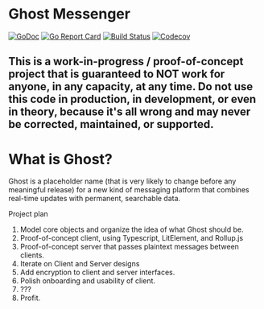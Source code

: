 # Ghost Messenger

[![GoDoc](http://img.shields.io/badge/go-documentation-blue.svg?style=flat-square)](http://godoc.org/github.com/benpate/ghost)
[![Go Report Card](https://goreportcard.com/badge/github.com/benpate/ghost?style=flat-square)](https://goreportcard.com/report/github.com/benpate/ghost)
[![Build Status](http://img.shields.io/travis/benpate/ghost.svg?style=flat-square)](https://travis-ci.org/benpate/ghost)
[![Codecov](https://img.shields.io/codecov/c/github/benpate/ghost.svg?style=flat-square)](https://codecov.io/gh/benpate/ghost)


## This is a work-in-progress / proof-of-concept project that is guaranteed to NOT work for anyone, in any capacity, at any time.  Do not use this code in production, in development, or even in theory, because it's all wrong and may never be corrected, maintained, or supported.

# What is Ghost?

Ghost is a placeholder name (that is very likely to change before any meaningful release) for a new kind of messaging platform that combines real-time updates with permanent, searchable data.

Project plan

1. Model core objects and organize the idea of what Ghost should be.
2. Proof-of-concept client, using Typescript, LitElement, and Rollup.js
3. Proof-of-concept server that passes plaintext messages between clients.
4. Iterate on Client and Server designs
5. Add encryption to client and server interfaces.
6. Polish onboarding and usability of client.
7. ???
8. Profit.